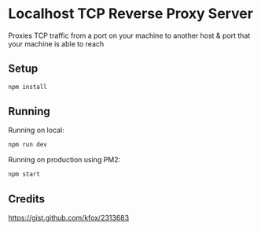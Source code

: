 # Localhost TCP Reverse Proxy Server
Proxies TCP traffic from a port on your machine to another host & port that your machine is able to reach

## Setup

```bash
npm install
```

## Running

Running on local:
```bash
npm run dev
```

Running on production using PM2:
```bash
npm start
```

## Credits
https://gist.github.com/kfox/2313683